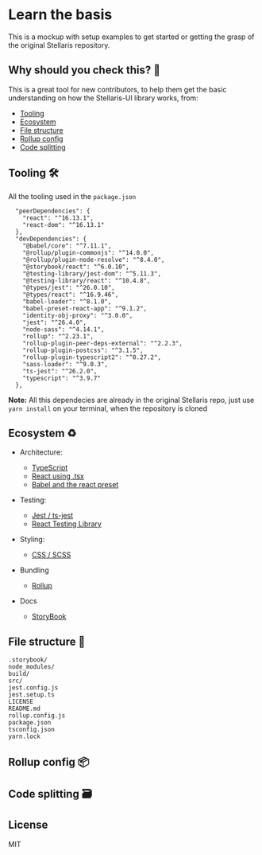 # Learn the basis

This is a mockup with setup examples to get started or getting the grasp of the original Stellaris repository.

## Why should you check this? 🤔

This is a great tool for new contributors, to help them get the basic understanding on how the Stellaris-UI library works, from:
- [Tooling]()
- [Ecosystem]()
- [File structure]()
- [Rollup config]()
- [Code splitting]()

## Tooling 🛠
All the tooling used in the ``package.json``

```
  "peerDependencies": {
    "react": "^16.13.1",
    "react-dom": "^16.13.1"
  },
  "devDependencies": {
    "@babel/core": "^7.11.1",
    "@rollup/plugin-commonjs": "^14.0.0",
    "@rollup/plugin-node-resolve": "^8.4.0",
    "@storybook/react": "^6.0.10",
    "@testing-library/jest-dom": "^5.11.3",
    "@testing-library/react": "^10.4.8",
    "@types/jest": "^26.0.10",
    "@types/react": "^16.9.46",
    "babel-loader": "^8.1.0",
    "babel-preset-react-app": "^9.1.2",
    "identity-obj-proxy": "^3.0.0",
    "jest": "^26.4.0",
    "node-sass": "^4.14.1",
    "rollup": "^2.23.1",
    "rollup-plugin-peer-deps-external": "^2.2.3",
    "rollup-plugin-postcss": "^3.1.5",
    "rollup-plugin-typescript2": "^0.27.2",
    "sass-loader": "^9.0.3",
    "ts-jest": "^26.2.0",
    "typescript": "^3.9.7"
  },
```
**Note:** All this dependecies are already in the original Stellaris repo, just use ``yarn install`` on your terminal, when the repository is cloned

## Ecosystem ♻

- Architecture:
  - [TypeScript](https://www.typescriptlang.org/) 
  - [React using .tsx](https://react-typescript-cheatsheet.netlify.app/docs/basic/setup)
  - [Babel and the react preset](https://babeljs.io/docs/en/babel-preset-react)
  
- Testing:
  - [Jest / ts-jest](https://jestjs.io/)
  - [React Testing Library](https://testing-library.com/docs/react-testing-library/api)
  
- Styling:
  - [CSS / SCSS](https://sass-lang.com/documentation/syntax)
  
- Bundling
  - [Rollup](https://rollupjs.org/guide/en/)
  
- Docs
  - [StoryBook](https://storybook.js.org/)
  
## File structure 📂

```
.storybook/
node_modules/
build/
src/
jest.config.js
jest.setup.ts
LICENSE
README.md
rollup.config.js
package.json
tsconfig.json
yarn.lock
```

## Rollup config 📦

## Code splitting 🗃

## License

MIT
